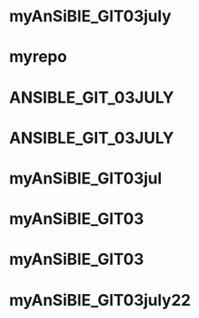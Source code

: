 # myAnSiBlE_GIT03july
# myrepo
# ANSIBLE_GIT_03JULY
# ANSIBLE_GIT_03JULY
# myAnSiBlE_GIT03jul
# myAnSiBlE_GIT03
# myAnSiBlE_GIT03
# myAnSiBlE_GIT03july22
